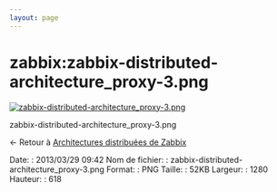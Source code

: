 ```yaml
---
layout: page
---
```


zabbix:zabbix-distributed-architecture\_proxy-3.png
===================================================

[![zabbix-distributed-architecture\_proxy-3.png](..//assets/media/zabbix/zabbix-distributed-architecture_proxy-3.png@cache=&w=900&h=434 "zabbix-distributed-architecture_proxy-3.png")](..//assets/media/zabbix/zabbix-distributed-architecture_proxy-3.png@cache= "Afficher le fichier original")

zabbix-distributed-architecture\_proxy-3.png

← Retour à [Architectures distribuées de
Zabbix](../../zabbix/zabbix-distributed-architecture.html "zabbix:zabbix-distributed-architecture")

Date:
:   2013/03/29 09:42
Nom de fichier:
:   zabbix-distributed-architecture\_proxy-3.png
Format:
:   PNG
Taille:
:   52KB
Largeur:
:   1280
Hauteur:
:   618

